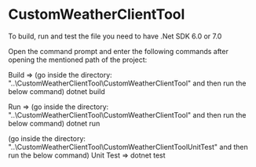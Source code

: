 # CustomWeatherClientTool
To build, run and test the file you need to have .Net SDK 6.0 or 7.0

Open the command prompt and enter the following commands after opening the mentioned path of the project:

Build => (go inside the directory: "..\CustomWeatherClientTool\CustomWeatherClientTool" and then run the below command)
dotnet build 

Run => (go inside the directory: "..\CustomWeatherClientTool\CustomWeatherClientTool" and then run the below command)
dotnet run 

(go inside the directory: "..\CustomWeatherClientTool\CustomWeatherClientToolUnitTest" and then run the below command)
Unit Test => dotnet test 
